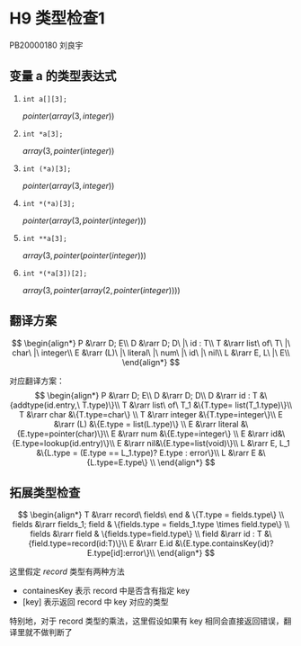 # H9 类型检查1

PB20000180 刘良宇

## 变量 a 的类型表达式

1. `int a[][3];`

   $pointer(array(3, integer))$

2. `int *a[3];`

   $array(3,pointer(integer))$

3. `int (*a)[3];`

   $pointer(array(3, integer))$

4. `int *(*a)[3];`

   $pointer(array(3, pointer(integer)))$

5. `int **a[3];`

   $array(3,pointer(pointer(integer)))$

6. `int *(*a[3])[2];`

   $array(3, pointer(array(2, pointer(integer))))$

## 翻译方案

$$
\begin{align*}
P &\rarr D; E\\
D &\rarr D; D\ |\ id : T\\
T &\rarr list\ of\ T\ |\ char\ |\ integer\\
E &\rarr (L)\ |\ literal\ |\ num\ |\ id\ |\ nil\\
L &\rarr E, L\ |\ E\\
\end{align*}
$$

对应翻译方案：
$$
\begin{align*}
P &\rarr D; E\\
D &\rarr D; D\\
D &\rarr id : T &\{addtype(id.entry,\ T.type)\}\\
T &\rarr list\ of\ T_1 &\{T.type= list(T_1.type)\}\\
T &\rarr char &\{T.type=char\} \\
T &\rarr integer &\{T.type=integer\}\\
E &\rarr (L) &\{E.type = list(L.type)\} \\
E &\rarr literal &\{E.type=pointer(char)\}\\
E &\rarr num &\{E.type=integer\} \\
E &\rarr id&\{E.type=lookup(id.entry)\}\\
E &\rarr nil&\{E.type=list(void)\}\\
L &\rarr E, L_1 &\{L.type = (E.type == L_1.type)? E.type : error\}\\
L &\rarr E &\{L.type=E.type\} \\
\end{align*}
$$

## 拓展类型检查

$$
\begin{align*}
  T &\rarr record\ fields\ end & \{T.type = fields.type\} \\
  fields &\rarr fields_1; field & \{fields.type = fields_1.type \times field.type\} \\
  fields &\rarr field & \{fields.type=field.type\} \\
  field &\rarr id : T &\{field.type=record(id:T)\}\\
  E &\rarr E.id &\{E.type.containsKey(id)? E.type[id]:error\}\\
\end{align*}
$$

这里假定 $record$ 类型有两种方法

- containesKey 表示 record 中是否含有指定 key
- [key] 表示返回 record 中 key 对应的类型

特别地，对于 record 类型的乘法，这里假设如果有 key 相同会直接返回错误，翻译里就不做判断了